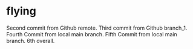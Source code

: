 # flying
Second commit from Github remote.
Third commit from Github branch_1.
Fourth Commit from local main branch.
Fifth Commit from local main branch. 6th overall.
